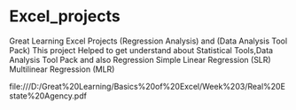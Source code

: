 # Excel_projects
Great Learning Excel Projects (Regression Analysis) and (Data Analysis Tool Pack)
This project Helped to get understand about Statistical Tools,Data Analysis Tool Pack and also Regression
Simple Linear Regression (SLR)
Multilinear Regression (MLR)

file:///D:/Great%20Learning/Basics%20of%20Excel/Week%203/Real%20Estate%20Agency.pdf
